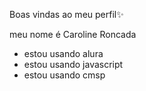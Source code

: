 Boas vindas ao meu perfil✨

meu nome é Caroline Roncada

- estou usando alura
- estou usando javascript
- estou usando cmsp
